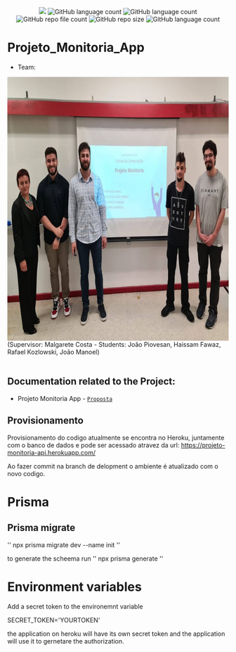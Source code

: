 <p align="center">
  <img src="http://img.shields.io/static/v1?label=STATUS&message=Concluded&color=blue&style=flat"/>
  <img alt="GitHub language count" src="https://img.shields.io/github/languages/count/Rafa-KozAnd/Projeto_Monitoria_App">
  <img alt="GitHub language count" src="https://img.shields.io/github/languages/top/Rafa-KozAnd/Projeto_Monitoria_App">
  <img alt="GitHub repo file count" src="https://img.shields.io/github/directory-file-count/Rafa-KozAnd/Projeto_Monitoria_App">
  <img alt="GitHub repo size" src="https://img.shields.io/github/repo-size/Rafa-KozAnd/Projeto_Monitoria_App">
  <img alt="GitHub language count" src="https://img.shields.io/github/license/Rafa-KozAnd/Projeto_Monitoria_App">
</p>

# Projeto_Monitoria_App

- Team: 
<div>
  <img align="center" height="600" widht="600" src="/Files/Grupo.jpg" /><br>
  (Supervisor: Malgarete Costa - Students: João Piovesan, Haissam Fawaz, Rafael Kozlowski, João Manoel)
</div><br>

## Documentation related to the Project:
- Projeto Monitoria App - [`Proposta`](https://drive.google.com/file/d/1gakcKUwjK-CNrnLSdA-nyl7p4WEuKEgj/view?usp=sharing)

## Provisionamento

Provisionamento do codigo atualmente se encontra no Heroku, juntamente com o banco de dados e pode ser acessado atravez da url: https://projeto-monitoria-api.herokuapp.com/ 

Ao fazer commit na branch de delopment o ambiente é atualizado com o novo codigo.


# Prisma

## Prisma migrate
'' npx prisma migrate dev --name init '' 

to generate the scheema run 
'' npx prisma generate ''


# Environment variables

Add a secret token to the environemnt variable

SECRET_TOKEN='YOURTOKEN'

the application on heroku will have its own secret token and the application will use it to gernetare the authorization.


